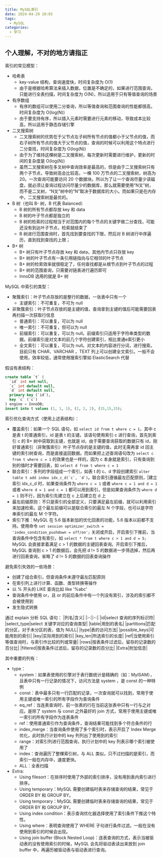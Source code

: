 ```yaml
---
title: MySQL索引
date: 2024-04-29 10:03
tags:
  - MySQL
categories:
  - 学习
---
```


## 个人理解，不对的地方请指正

索引的常见模型：
 - 哈希表
   * key-value 结构，查询速度快，时间复杂度为 O(1)
   * 由于是根据哈希算法来插入数据，位置是不确定的，如果进行范围查询，只能进行全表扫描，时间复杂度为 O(N)，所以适用于只有等值查询的场景
 - 有序数组
   * 有序的数组可以使用二分查询，所以等值查询和范围查询的性能都很高，时间复杂度为 O(log(N))
   * 由于要支持有序，所以插入元素时需要进行元素的移动，导致成本比较高，所以适用于静态存储引擎
 - 二叉搜索树
   * 二叉搜索树的优势在于父节点左子树所有节点的值都小于父节点的值，而右子树所有节点的值大于父节点的值，查询的时候可以利用这个特点进行二分查找，时间复杂度为 O(log(N))
   * 由于为了维持这棵树是二叉搜索树，每次更新时需要进行维护，更新的时间的复杂度是 O(log(N))
   * 虽然二叉搜索树在多叉树中查询效率是最高的，但是由于二叉搜索树只有两个子节点，导致树高会比较高，一棵 100 万节点的二叉搜索树，树高为 20。一次查询可能要访问 20 个数据块。所以为了让一个查询尽量少读磁盘，就必须让查询过程访问尽量少的数据库，那么就需要使用“N叉”树，而不是二叉树，“N叉”树中的“N”取决于数据库的大小。而如果只是在内存中，二叉搜索树是最优的。
 - B 树（也叫 B- 树，B 代表 Balanced）
   * B 树的所有节点都存放 key 和 data
   * B 树的叶子节点都是独立的
   * B 树的检索的过程相当于对范围内的每个节点的关键字做二分查找，可能还没有到达叶子节点，检索就结束了
   * B 树进行范围查询时，首先找到要查找的下限，然后对 B 树进行中序遍历，直到找到查找的上限；
 - B+ 树
   * B+ 树只有叶子节点存放 key 和 data，其他内节点只存放 key
   * B+ 树的叶子节点有一条引用链指向与它相邻的叶子节点
   * B+ 树的检索效率就很稳定了，任何查找都是从根节点到叶子节点的过程
   * B+ 树的范围查询，只需要对链表进行遍历即可
   * InnoDB 选用的就是 B+ 树
 
MySQL 中索引的类型：
 - 聚簇索引：叶子节点存放的是整行的数据，一张表中只有一个
   * 主键索引：不可重复，不可为 null
 - 非聚簇索引：叶子节点存放的是主键的值，查询拿到主键的值后可能需要回表再扫描一次获取行信息
   * 普通索引：可以重复，可以为 null
   * 唯一索引：不可重复，但可以为 null
   * 前缀索引：可以重复，可以为 null。前缀索引只适用于字符串类型的数据。前缀索引是对文本的前几个字符创建索引，相比普通e索引更小
   * 全文索引：可以重复，可以为 null。对文本的内容进行分词，进行搜索。目前只有 CHAR、VARCHAR ，TEXT 列上可以创建全文索引。一般不会使用，效率较低，通常使用搜索引擎如 ElasticSearch 代替

假设有表结构：
```sql
create table `t` (
  `id` int not null,
  `c` int default null,
  `d` int default null,
  primary key (`id`),
  key `c` (`c`)
) engine = InnoDB;
insert into t values (1, 1, 1), (2, 2, 2), (15,15,15);
```
索引优化查询方式（使用上述表结构）：
 - 覆盖索引：如果一个 SQL 语句，如 ```select id from t where c = 1```，其中 c 是表 t 的普通索引，id 是表 t 的主键。该语句使用索引 c 进行查询，首先到索引 c 的 B+ 树中获取到主键，也就是 id，由于需要查询获取的数据只有 id，刚好普通索引（非聚簇索引）叶子节点存的是主键的值，此时无需再拿 id 回主键的索引树查询，而是直接返回数据。而如果把上述查询语句改为 ```select c from t where c = 1``` 的效果也是一样的，因为 c 本身就是索引，只有查询到别的值时才需要回表，如 ```select d from t where c = 1```
 - 联合索引：多列的字段组成一个索引，如表 t 的 c、d 字段创建索引 ```alter table t add index idx_c_d(`c`, `d`)```。联合索引遵循最左匹配原则，|建立索引 idx_c_d 时，如果查询条件为 ```where c = 1``` 或者 ```where c = 1 and d = 1``` 或者 ```where d = 1 and c = 1``` 都可以用到索引，但是如果查询条件为 ```where d = 1``` 则不行，因为索引先建立在 c 上后建立在 d 上
 - 最左前缀原则：不只是索引的全部定义，只要满足最左前缀，就可以利用索引来加速检索。这个最左前缀可以是联合索引的最左 N 个字段，也可以是字符串索引的最左 M 个字符。
 - 索引下推：MySQL 在 5.6 版本新加的优化回表的功能，5.6 版本以前都不支持。使用命令 ```set session optimizer_switch = 'index_condition_pushdown = off/on';``` 关闭或开启，开启索引下推前，当查询条件中包含有索引，如 ```select * from t where c > 1 and d = 5;``` MySQL 会直接拿着满足 c > 1 的数据的主键回表查询。开启索引下推后，MySQL 查询到 c > 1 的数据后，会先把 d != 5 的数据进一步筛选掉，然后再进行回表查询，省略了 d != 5 的数据的回表查询操作

避免索引失效的一些场景：
 - 创建了组合索引，但查询条件未遵守最左匹配原则
 - 在索引列上进行计算、函数、类型转换等操作
 - 以 % 开头的 LIKE 查询比如 like '%abc'
 - 查询条件中使用 or，且 or 的前后条件中有一个列没有索引，涉及的索引都不会被使用到
 - 发生隐式转换

通过 explain 分析 SQL 语句：
|列名|含义|
|:-:|:-:|
|id|select 查询的序列标识符|
|select_type|select 关键字对应的查询类型|
|table|用到的表名|
|partitions|匹配的分区，对于未分区的表，值为 NULL|
|type|表的访问方法|
|possible_keys|可能用到的索引|
|key|实际用到的索引|
|key_len|所选索引的长度|
|ref|当使用索引等值查询时，与索引作比较的列或常量|
|rows|按表条件过滤后，留存的记录数的百分比|
|filtered|按表条件过滤后，留存的记录数的百分比|
|Extra|附加信息|

其中重要的列有：
 - type：
   * system：如果表使用的引擎对于表行数统计是精确的（如：MyISAM），且表中只有一行记录的情况下，访问方法是 system ，是 const 的一种特例
   * const：表中最多只有一行匹配的记录，一次查询就可以找到，常用于使用主键或唯一索引的所有字段作为查询条件
   * eq_ref：当连表查询时，前一张表的行在当前这张表中只有一行与之对应。是除了 system 与 const 之外最好的 join 方式，常用于使用主键或唯一索引的所有字段作为连表条件
   * ref：使用普通索引作为查询条件，查询结果可能找到多个符合条件的行
   * index_merge：当查询条件使用了多个索引时，表示开启了 Index Merge 优化，此时执行计划中的 key 列列出了使用到的索引
   * range：对索引列进行范围查询，执行计划中的 key 列表示哪个索引被使用了
   * index：查询遍历了整棵索引树，与 ALL 类似，只不过扫描的是索引，而索引一般在内存中，速度更快。
   * ALL：全表扫描
 - Extra:
   * Using filesort：在排序时使用了外部的索引排序，没有用到表内索引进行排序。
   * Using temporary：MySQL 需要创建临时表来存储查询的结果，常见于 ORDER BY 和 GROUP BY。
   * Using temporary：MySQL 需要创建临时表来存储查询的结果，常见于 ORDER BY 和 GROUP BY。
   * Using index condition：表示查询优化器选择使用了索引条件下推这个特性。
   * Using where：表明查询使用了 WHERE 子句进行条件过滤。一般在没有使用到索引的时候会出现。
   * Using join buffer (Block Nested Loop)：连表查询的方式，表示当被驱动表的没有使用索引的时候，MySQL 会先将驱动表读出来放到 join buffer 中，再遍历被驱动表与驱动表进行查询。
